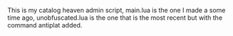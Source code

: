 This is my catalog heaven admin script, main.lua is the one I made a some time ago, unobfuscated.lua is the one that is the most recent but with the command antiplat added.
